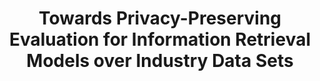 ---
title: "Towards Privacy-Preserving Evaluation for Information Retrieval Models over Industry Data Sets"
collection: publications
permalink: /publication/airs2017
paperurl: 'http://peilin-yang.github.io/files/pub/AIRS2017.pdf'
pubtag: 'tool'
citation: '<strong>Peilin Yang</strong> and Hui Fang. <strong><i>Towards Privacy-Preserving Evaluation for Information Retrieval Models Over Industry Data Sets</i></strong>. In Proceedings of the 13th Asia Information Retrieval Societies Conference (AIRS&#39;2017). Springer International Publishing, Jeju Island, South Korea, 210-221.'
bibtex: '<pre>@InProceedings{10.1007/978-3-319-70145-5_16,<br>
author={Yang, Peilin<br>
and Zhou, Mianwei<br>
and Chang, Yi<br>
and Zhai, Chengxiang<br>
and Fang, Hui},<br>
editor={Sung, Won-Kyung<br>
and Jung, Hanmin<br>
and Xu, Shuo<br>
and Chinnasarn, Krisana<br>
and Sumiya, Kazutoshi<br>
and Lee, Jeonghoon<br>
and Dou, Zhicheng<br>
and Yang, Grace Hui<br>
and Ha, Young-Guk<br>
and Lee, Seungbock},<br>
title={Towards Privacy-Preserving Evaluation for Information Retrieval Models Over Industry Data Sets},<br>
booktitle={Information Retrieval Technology},<br>
year={2017},<br>
publisher={Springer International Publishing},<br>
address={Cham},<br>
pages={210--221},<br>
abstract={The development of Information Retrieval (IR) techniques heavily depends on empirical studies over real world data collections. Unfortunately, those real world data sets are often unavailable to researchers due to privacy concerns. In fact, the lack of publicly available industry data sets has become a serious bottleneck hindering IR research. To address this problem, we propose to bridge the gap between academic research and industry data sets through a privacy-preserving evaluation platform. The novelty of the platform lies in its ``data-centric&#39;&#39; mechanism, where the data sit on a secure server and IR algorithms to be evaluated would be uploaded to the server. The platform will run the codes of the algorithms and return the evaluation results. Preliminary experiments with retrieval models reveal interesting new observations and insights about state of the art retrieval models, demonstrating the value of an industry data set.},
isbn={978-3-319-70145-5}<br>
}
</pre>'
---